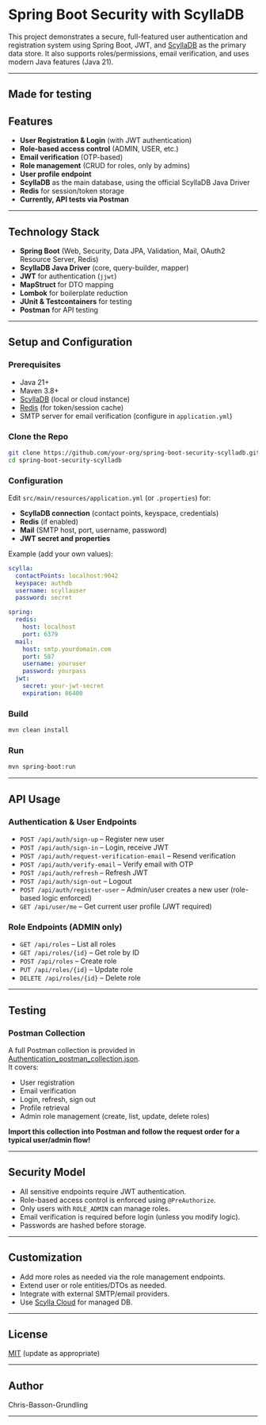 # Spring Boot Security with ScyllaDB

This project demonstrates a secure, full-featured user authentication and registration system using Spring Boot, JWT, and [ScyllaDB](https://www.scylladb.com/) as the primary data store. It also supports roles/permissions, email verification, and uses modern Java features (Java 21).

---
**Made for testing**
---

## Features

- **User Registration & Login** (with JWT authentication)
- **Role-based access control** (ADMIN, USER, etc.)
- **Email verification** (OTP-based)
- **Role management** (CRUD for roles, only by admins)
- **User profile endpoint**
- **ScyllaDB** as the main database, using the official ScyllaDB Java Driver
- **Redis** for session/token storage
- **Currently, API tests via Postman**

---

## Technology Stack

- **Spring Boot** (Web, Security, Data JPA, Validation, Mail, OAuth2 Resource Server, Redis)
- **ScyllaDB Java Driver** (core, query-builder, mapper)
- **JWT** for authentication (`jjwt`)
- **MapStruct** for DTO mapping
- **Lombok** for boilerplate reduction
- **JUnit & Testcontainers** for testing
- **Postman** for API testing

---

## Setup and Configuration

### Prerequisites

- Java 21+
- Maven 3.8+
- [ScyllaDB](https://www.scylladb.com/download/) (local or cloud instance)
- [Redis](https://redis.io/download) (for token/session cache)
- SMTP server for email verification (configure in `application.yml`)

### Clone the Repo

```bash
git clone https://github.com/your-org/spring-boot-security-scylladb.git
cd spring-boot-security-scylladb
```

### Configuration

Edit `src/main/resources/application.yml` (or `.properties`) for:

- **ScyllaDB connection** (contact points, keyspace, credentials)
- **Redis** (if enabled)
- **Mail** (SMTP host, port, username, password)
- **JWT secret and properties**

Example (add your own values):

```yaml
scylla:
  contactPoints: localhost:9042
  keyspace: authdb
  username: scyllauser
  password: secret

spring:
  redis:
    host: localhost
    port: 6379
  mail:
    host: smtp.yourdomain.com
    port: 587
    username: youruser
    password: yourpass
  jwt:
    secret: your-jwt-secret
    expiration: 86400
```

### Build

```bash
mvn clean install
```

### Run

```bash
mvn spring-boot:run
```

---

## API Usage

### Authentication & User Endpoints

- `POST /api/auth/sign-up` – Register new user
- `POST /api/auth/sign-in` – Login, receive JWT
- `POST /api/auth/request-verification-email` – Resend verification
- `POST /api/auth/verify-email` – Verify email with OTP
- `POST /api/auth/refresh` – Refresh JWT
- `POST /api/auth/sign-out` – Logout
- `POST /api/auth/register-user` – Admin/user creates a new user (role-based logic enforced)
- `GET /api/user/me` – Get current user profile (JWT required)

### Role Endpoints (ADMIN only)

- `GET /api/roles` – List all roles
- `GET /api/roles/{id}` – Get role by ID
- `POST /api/roles` – Create role
- `PUT /api/roles/{id}` – Update role
- `DELETE /api/roles/{id}` – Delete role

---

## Testing

### Postman Collection

A full Postman collection is provided in [Authentication_postman_collection.json](postman/Authentication_postman_collection.json).  
It covers:

- User registration
- Email verification
- Login, refresh, sign out
- Profile retrieval
- Admin role management (create, list, update, delete roles)

**Import this collection into Postman and follow the request order for a typical user/admin flow!**

---

## Security Model

- All sensitive endpoints require JWT authentication.
- Role-based access control is enforced using `@PreAuthorize`.
- Only users with `ROLE_ADMIN` can manage roles.
- Email verification is required before login (unless you modify logic).
- Passwords are hashed before storage.

---

## Customization

- Add more roles as needed via the role management endpoints.
- Extend user or role entities/DTOs as needed.
- Integrate with external SMTP/email providers.
- Use [Scylla Cloud](https://www.scylladb.com/product/scylla-cloud/) for managed DB.

---

## License

[MIT](LICENSE) (update as appropriate)

---

## Author

Chris-Basson-Grundling

---